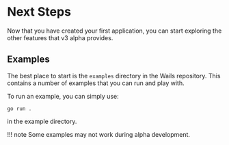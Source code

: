 # Next Steps

Now that you have created your first application, you can start exploring the other features that v3 alpha provides.


## Examples

The best place to start is the `examples` directory in the Wails repository.
This contains a number of examples that you can run and play with.

To run an example, you can simply use:

```shell
go run .
```

in the example directory.

!!! note
    Some examples may not work during alpha development.
